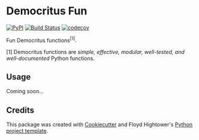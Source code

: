 # Democritus Fun

[![PyPI](https://img.shields.io/pypi/v/democritus-fun.svg)](https://pypi.python.org/pypi/democritus-fun)
[![Build Status](https://travis-ci.com/democritus-project/democritus-fun.svg?branch=main)](https://travis-ci.com/democritus-project/democritus-fun)
[![codecov](https://codecov.io/gh/democritus-project/democritus-fun/branch/main/graph/badge.svg?token=V0WOIXRGMM)](https://codecov.io/gh/democritus-project/democritus-fun)

Fun Democritus functions<sup>[1]</sup>.

[1] Democritus functions are <i>simple, effective, modular, well-tested, and well-documented</i> Python functions.

## Usage

Coming soon...

## Credits

This package was created with [Cookiecutter](https://github.com/audreyr/cookiecutter) and Floyd Hightower's [Python project template](https://github.com/fhightower-templates/python-project-template).
